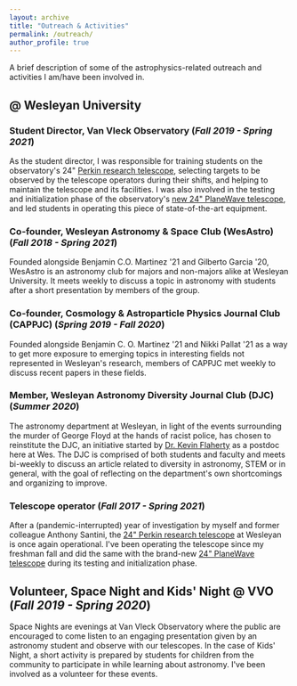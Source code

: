```yaml
---
layout: archive
title: "Outreach & Activities"
permalink: /outreach/
author_profile: true
---
```


A brief description of some of the astrophysics-related outreach and activities I am/have been involved in.

## @ Wesleyan University

### Student Director, Van Vleck Observatory (*Fall 2019 - Spring 2021*)

As the student director, I was responsible for training students on the observatory's 24" [Perkin research telescope](https://www.wesleyan.edu/astro/van-vleck/telescopes.html), selecting targets to be observed by the telescope operators during their shifts, and helping to maintain the telescope and its facilities. I was also involved in the testing and initialization phase of the observatory's [new 24" PlaneWave telescope](https://newsletter.blogs.wesleyan.edu/2020/07/22/new-24-telescope-to-provide-better-research-opportunities-for-astronomy-students-faculty/), and led students in operating this piece of state-of-the-art equipment.

### Co-founder, Wesleyan Astronomy & Space Club (WesAstro) (*Fall 2018 - Spring 2021*)

Founded alongside Benjamin C.O. Martinez '21 and Gilberto Garcia '20, WesAstro is an astronomy club for majors and non-majors alike at Wesleyan University. It meets weekly to discuss a topic in astronomy with students after a short presentation by members of the group.

### Co-founder, Cosmology & Astroparticle Physics Journal Club (CAPPJC) (*Spring 2019 - Fall 2020*)

Founded alongside Benjamin C. O. Martinez '21 and Nikki Pallat '21 as a way to get more exposure to emerging topics in interesting fields not represented in Wesleyan's research, members of CAPPJC met weekly to discuss recent papers in these fields.

### Member, Wesleyan Astronomy Diversity Journal Club (DJC) (*Summer 2020*)

The astronomy department at Wesleyan, in light of the events surrounding the murder of George Floyd at the hands of racist police, has chosen to reinstitute the DJC, an initiative started by [Dr. Kevin Flaherty](https://kevinflaherty.weebly.com/) as a postdoc here at Wes. The DJC is comprised of both students and faculty and meets bi-weekly to discuss an article related to diversity in astronomy, STEM or in general, with the goal of reflecting on the department's own shortcomings and organizing to improve.

### Telescope operator (*Fall 2017 - Spring 2021*)

After a (pandemic-interrupted) year of investigation by myself and former colleague Anthony Santini, the  [24" Perkin research telescope](https://www.wesleyan.edu/astro/van-vleck/telescopes.html#24inch) at Wesleyan is once again operational. I've been operating the telescope since my freshman fall and did the same with the brand-new [24" PlaneWave telescope](https://newsletter.blogs.wesleyan.edu/2020/07/22/new-24-telescope-to-provide-better-research-opportunities-for-astronomy-students-faculty/) during its testing and initialization phase.

## Volunteer, Space Night and Kids' Night @ VVO (*Fall 2019 - Spring 2020*)

Space Nights are evenings at Van Vleck Observatory where the public are encouraged to come listen to an engaging presentation given by an astronomy student and observe with our telescopes. In the case of Kids' Night, a short activity is prepared by students for children from the community to participate in while learning about astronomy. I've been involved as a volunteer for these events.

